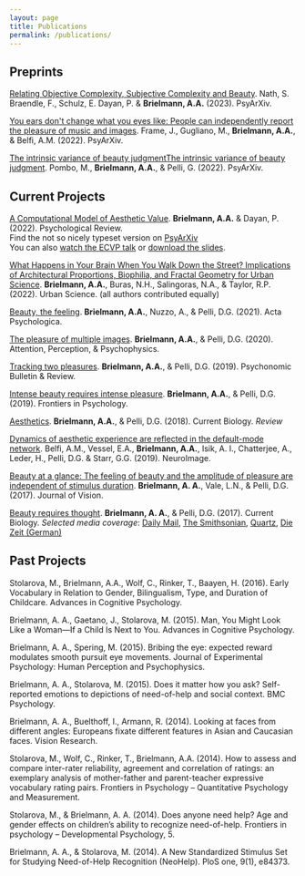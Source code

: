 ```yaml
---
layout: page
title: Publications
permalink: /publications/
---
```


## Preprints
[Relating Objective Complexity, Subjective Complexity and Beauty](https://psyarxiv.com/nuep7/). Nath, S. Braendle, F., Schulz, E. Dayan, P. & **Brielmann, A.A.** (2023). PsyArXiv.

[You ears don't change what you eyes like: People can independently report the pleasure of music and images](https://psyarxiv.com/keud2/). Frame, J., Gugliano, M., **Brielmann, A.A.**, & Belfi, A.M. (2022). PsyArXiv.

[The intrinsic variance of beauty judgmentThe intrinsic variance of beauty judgment](https://psyarxiv.com/jm83e/). Pombo, M., **Brielmann, A.A.**, & Pelli, G. (2022). PsyArXiv.


## Current Projects
[A Computational Model of Aesthetic Value](https://psycnet.apa.org/record/2022-78031-001). **Brielmann, A.A.** & Dayan, P. (2022). Psychological Review. <br/>
Find the not so nicely typeset version on [PsyArXiv](https://psyarxiv.com/eaqkc/)<br/>
You can also <a href="https://aenneb.github.io/files/BrielmannDayan_talk_ECVP2021_noQA.mp4" target="_blank">watch the ECVP talk</a> or <a href="https://aenneb.github.io/files/BrielmannDayan_ECVP_2021.pdf" target="_blank">download the slides</a>.

[What Happens in Your Brain When You Walk Down the Street? Implications of Architectural Proportions, Biophilia, and Fractal Geometry for Urban Science](https://www.mdpi.com/2413-8851/6/1/3). **Brielmann, A.A.**, Buras, N.H., Salingoras, N.A., & Taylor, R.P. (2022). Urban Science. (all authors contributed equally)

[Beauty, the feeling](https://www.sciencedirect.com/science/article/pii/S0001691821001153). **Brielmann, A.A.**, Nuzzo, A., & Pelli, D.G. (2021). Acta Psychologica.

[The pleasure of multiple images](https://link.springer.com/article/10.3758/s13414-020-02175-z). **Brielmann, A.A.**, & Pelli, D.G. (2020). Attention, Perception, & Psychophysics.

[Tracking two pleasures](https://link.springer.com/article/10.3758/s13423-019-01695-6). **Brielmann, A.A.**, & Pelli, D.G. (2019). Psychonomic Bulletin & Review.

[Intense beauty requires intense pleasure](https://www.frontiersin.org/articles/10.3389/fpsyg.2019.02420/full?report=reader). **Brielmann, A.A.**, & Pelli, D.G. (2019). Frontiers in Psychology.

[Aesthetics](https://www.sciencedirect.com/science/article/pii/S0960982218307668). **Brielmann, A.A.**, & Pelli, D.G. (2018). Current Biology. *Review*

[Dynamics of aesthetic experience are reflected in the default-mode network](https://www.sciencedirect.com/science/article/pii/S105381191832161X). Belfi, A.M., Vessel, E.A., **Brielmann, A.A.**, Isik, A. I., Chatterjee, A., Leder, H., Pelli, D.G. & Starr, G.G. (2019). NeuroImage.

[Beauty at a glance: The feeling of beauty and the amplitude of pleasure are independent of stimulus duration](https://jov.arvojournals.org/article.aspx?articleid=2665844). **Brielmann, A. A.**, Vale, L.N., & Pelli, D.G. (2017). Journal of Vision.

[Beauty requires thought](https://www.sciencedirect.com/science/article/pii/S096098221730427X?via%3Dihub). **Brielmann, A. A.**, & Pelli, D.G. (2017). Current Biology. 
*Selected media coverage*: [Daily Mail](https://www.dailymail.co.uk/sciencetech/article-4496370/Why-stop-pause-appreciate-beauty.html), [The Smithsonian](https://www.smithsonianmag.com/science-nature/distraction-makes-us-less-able-appreciate-beauty-180963315/), [Quartz](https://qz.com/987567/distraction-prevents-us-from-seeing-beauty/), [Die Zeit (German)](https://www.zeit.de/2017/21/psychologie-immanuel-kant-schoenheit-reflex?wt_zmc=koop.ext.zonaudev.spektrumde.feed.wie-empfinden-wir-schoenheit.bildtext.link.x&utm_medium=koop&utm_source=spektrumde_zonaudev_ext&utm_campaign=feed&utm_content=wie-empfinden-wir-schoenheit_bildtext_link_x)


## Past Projects

Stolarova, M., Brielmann, A.A., Wolf, C., Rinker, T., Baayen, H. (2016). Early Vocabulary in Relation to Gender, Bilingualism, Type, and Duration of Childcare. Advances in Cognitive Psychology. 

Brielmann, A. A., Gaetano, J., Stolarova, M. (2015). Man, You Might Look Like a Woman—If a Child Is Next to You. Advances in Cognitive Psychology. 

Brielmann, A. A., Spering, M. (2015). Bribing the eye: expected reward modulates smooth pursuit eye movements. Journal of Experimental Psychology: Human Perception and Psychophysics. 

Brielmann, A. A., Stolarova, M. (2015). Does it matter how you ask? Self-reported emotions to depictions of need-of-help and social context. BMC Psychology. 

Brielmann, A. A., Buelthoff, I., Armann, R. (2014). Looking at faces from different angles: Europeans fixate different features in Asian and Caucasian faces. Vision Research. 

Stolarova, M., Wolf, C., Rinker, T., Brielmann, A.A. (2014). How to assess and compare inter-rater reliability, agreement and correlation of ratings: an exemplary analysis of mother-father and parent-teacher expressive vocabulary rating pairs. Frontiers in Psychology – Quantitative Psychology and Measurement. 

Stolarova, M., & Brielmann, A. A. (2014). Does anyone need help? Age and gender effects on children’s ability to recognize need-of-help. Frontiers in psychology – Developmental Psychology, 5. 

Brielmann, A. A., & Stolarova, M. (2014). A New Standardized Stimulus Set for Studying Need-of-Help Recognition (NeoHelp). PloS one, 9(1), e84373.
